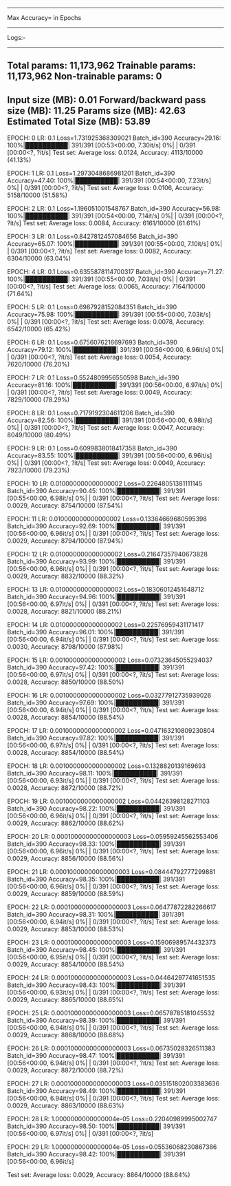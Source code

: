 *********************************************************************************************

Max Accuracy= in Epochs


*********************************************************************************************


Logs:-


*********************************************************************************************


Total params: 11,173,962
Trainable params: 11,173,962
Non-trainable params: 0
----------------------------------------------------------------
Input size (MB): 0.01
Forward/backward pass size (MB): 11.25
Params size (MB): 42.63
Estimated Total Size (MB): 53.89
----------------------------------------------------------------
EPOCH: 0 LR: 0.1 
Loss=1.731925368309021 Batch_id=390 Accuracy=29.16: 100%|██████████| 391/391 [00:53<00:00,  7.30it/s]
  0%|          | 0/391 [00:00<?, ?it/s]
Test set: Average loss: 0.0124, Accuracy: 4113/10000 (41.13%)

EPOCH: 1 LR: 0.1 
Loss=1.2973048686981201 Batch_id=390 Accuracy=47.40: 100%|██████████| 391/391 [00:54<00:00,  7.23it/s]
  0%|          | 0/391 [00:00<?, ?it/s]
Test set: Average loss: 0.0106, Accuracy: 5158/10000 (51.58%)

EPOCH: 2 LR: 0.1 
Loss=1.196051001548767 Batch_id=390 Accuracy=56.98: 100%|██████████| 391/391 [00:54<00:00,  7.14it/s]
  0%|          | 0/391 [00:00<?, ?it/s]
Test set: Average loss: 0.0084, Accuracy: 6161/10000 (61.61%)

EPOCH: 3 LR: 0.1 
Loss=0.8427812457084656 Batch_id=390 Accuracy=65.07: 100%|██████████| 391/391 [00:55<00:00,  7.10it/s]
  0%|          | 0/391 [00:00<?, ?it/s]
Test set: Average loss: 0.0082, Accuracy: 6304/10000 (63.04%)

EPOCH: 4 LR: 0.1 
Loss=0.6355878114700317 Batch_id=390 Accuracy=71.27: 100%|██████████| 391/391 [00:55<00:00,  7.03it/s]
  0%|          | 0/391 [00:00<?, ?it/s]
Test set: Average loss: 0.0065, Accuracy: 7164/10000 (71.64%)

EPOCH: 5 LR: 0.1 
Loss=0.6987928152084351 Batch_id=390 Accuracy=75.98: 100%|██████████| 391/391 [00:55<00:00,  7.03it/s]
  0%|          | 0/391 [00:00<?, ?it/s]
Test set: Average loss: 0.0078, Accuracy: 6542/10000 (65.42%)

EPOCH: 6 LR: 0.1 
Loss=0.6756076216697693 Batch_id=390 Accuracy=79.12: 100%|██████████| 391/391 [00:56<00:00,  6.96it/s]
  0%|          | 0/391 [00:00<?, ?it/s]
Test set: Average loss: 0.0054, Accuracy: 7620/10000 (76.20%)

EPOCH: 7 LR: 0.1 
Loss=0.5524809956550598 Batch_id=390 Accuracy=81.16: 100%|██████████| 391/391 [00:56<00:00,  6.97it/s]
  0%|          | 0/391 [00:00<?, ?it/s]
Test set: Average loss: 0.0049, Accuracy: 7829/10000 (78.29%)

EPOCH: 8 LR: 0.1 
Loss=0.7179192304611206 Batch_id=390 Accuracy=82.56: 100%|██████████| 391/391 [00:56<00:00,  6.98it/s]
  0%|          | 0/391 [00:00<?, ?it/s]
Test set: Average loss: 0.0047, Accuracy: 8049/10000 (80.49%)

EPOCH: 9 LR: 0.1 
Loss=0.6099838018417358 Batch_id=390 Accuracy=83.55: 100%|██████████| 391/391 [00:56<00:00,  6.96it/s]
  0%|          | 0/391 [00:00<?, ?it/s]
Test set: Average loss: 0.0049, Accuracy: 7923/10000 (79.23%)

EPOCH: 10 LR: 0.010000000000000002 
Loss=0.22648051381111145 Batch_id=390 Accuracy=90.45: 100%|██████████| 391/391 [00:55<00:00,  6.98it/s]
  0%|          | 0/391 [00:00<?, ?it/s]
Test set: Average loss: 0.0029, Accuracy: 8754/10000 (87.54%)

EPOCH: 11 LR: 0.010000000000000002 
Loss=0.13364669680595398 Batch_id=390 Accuracy=92.69: 100%|██████████| 391/391 [00:56<00:00,  6.96it/s]
  0%|          | 0/391 [00:00<?, ?it/s]
Test set: Average loss: 0.0029, Accuracy: 8794/10000 (87.94%)

EPOCH: 12 LR: 0.010000000000000002 
Loss=0.21647357940673828 Batch_id=390 Accuracy=93.99: 100%|██████████| 391/391 [00:56<00:00,  6.96it/s]
  0%|          | 0/391 [00:00<?, ?it/s]
Test set: Average loss: 0.0029, Accuracy: 8832/10000 (88.32%)

EPOCH: 13 LR: 0.010000000000000002 
Loss=0.18306012451648712 Batch_id=390 Accuracy=94.96: 100%|██████████| 391/391 [00:56<00:00,  6.97it/s]
  0%|          | 0/391 [00:00<?, ?it/s]
Test set: Average loss: 0.0028, Accuracy: 8821/10000 (88.21%)

EPOCH: 14 LR: 0.010000000000000002 
Loss=0.22576959431171417 Batch_id=390 Accuracy=96.01: 100%|██████████| 391/391 [00:56<00:00,  6.94it/s]
  0%|          | 0/391 [00:00<?, ?it/s]
Test set: Average loss: 0.0030, Accuracy: 8798/10000 (87.98%)

EPOCH: 15 LR: 0.0010000000000000002 
Loss=0.07323645055294037 Batch_id=390 Accuracy=97.42: 100%|██████████| 391/391 [00:56<00:00,  6.97it/s]
  0%|          | 0/391 [00:00<?, ?it/s]
Test set: Average loss: 0.0028, Accuracy: 8850/10000 (88.50%)

EPOCH: 16 LR: 0.0010000000000000002 
Loss=0.03277912735939026 Batch_id=390 Accuracy=97.69: 100%|██████████| 391/391 [00:56<00:00,  6.94it/s]
  0%|          | 0/391 [00:00<?, ?it/s]
Test set: Average loss: 0.0028, Accuracy: 8854/10000 (88.54%)

EPOCH: 17 LR: 0.0010000000000000002 
Loss=0.047163210809230804 Batch_id=390 Accuracy=97.82: 100%|██████████| 391/391 [00:56<00:00,  6.97it/s]
  0%|          | 0/391 [00:00<?, ?it/s]
Test set: Average loss: 0.0028, Accuracy: 8854/10000 (88.54%)

EPOCH: 18 LR: 0.0010000000000000002 
Loss=0.1328820139169693 Batch_id=390 Accuracy=98.11: 100%|██████████| 391/391 [00:56<00:00,  6.93it/s]
  0%|          | 0/391 [00:00<?, ?it/s]
Test set: Average loss: 0.0028, Accuracy: 8872/10000 (88.72%)

EPOCH: 19 LR: 0.0010000000000000002 
Loss=0.04426398128271103 Batch_id=390 Accuracy=98.22: 100%|██████████| 391/391 [00:56<00:00,  6.96it/s]
  0%|          | 0/391 [00:00<?, ?it/s]
Test set: Average loss: 0.0029, Accuracy: 8862/10000 (88.62%)

EPOCH: 20 LR: 0.00010000000000000003 
Loss=0.05959245562553406 Batch_id=390 Accuracy=98.33: 100%|██████████| 391/391 [00:56<00:00,  6.96it/s]
  0%|          | 0/391 [00:00<?, ?it/s]
Test set: Average loss: 0.0029, Accuracy: 8856/10000 (88.56%)

EPOCH: 21 LR: 0.00010000000000000003 
Loss=0.08444792777299881 Batch_id=390 Accuracy=98.35: 100%|██████████| 391/391 [00:56<00:00,  6.96it/s]
  0%|          | 0/391 [00:00<?, ?it/s]
Test set: Average loss: 0.0029, Accuracy: 8859/10000 (88.59%)

EPOCH: 22 LR: 0.00010000000000000003 
Loss=0.06477872282266617 Batch_id=390 Accuracy=98.31: 100%|██████████| 391/391 [00:56<00:00,  6.94it/s]
  0%|          | 0/391 [00:00<?, ?it/s]
Test set: Average loss: 0.0029, Accuracy: 8853/10000 (88.53%)

EPOCH: 23 LR: 0.00010000000000000003 
Loss=0.15906989574432373 Batch_id=390 Accuracy=98.45: 100%|██████████| 391/391 [00:56<00:00,  6.95it/s]
  0%|          | 0/391 [00:00<?, ?it/s]
Test set: Average loss: 0.0029, Accuracy: 8854/10000 (88.54%)

EPOCH: 24 LR: 0.00010000000000000003 
Loss=0.04464297741651535 Batch_id=390 Accuracy=98.43: 100%|██████████| 391/391 [00:56<00:00,  6.93it/s]
  0%|          | 0/391 [00:00<?, ?it/s]
Test set: Average loss: 0.0029, Accuracy: 8865/10000 (88.65%)

EPOCH: 25 LR: 0.00010000000000000003 
Loss=0.06578785181045532 Batch_id=390 Accuracy=98.39: 100%|██████████| 391/391 [00:56<00:00,  6.94it/s]
  0%|          | 0/391 [00:00<?, ?it/s]
Test set: Average loss: 0.0029, Accuracy: 8868/10000 (88.68%)

EPOCH: 26 LR: 0.00010000000000000003 
Loss=0.06735028326511383 Batch_id=390 Accuracy=98.47: 100%|██████████| 391/391 [00:56<00:00,  6.94it/s]
  0%|          | 0/391 [00:00<?, ?it/s]
Test set: Average loss: 0.0029, Accuracy: 8872/10000 (88.72%)

EPOCH: 27 LR: 0.00010000000000000003 
Loss=0.035151802003383636 Batch_id=390 Accuracy=98.49: 100%|██████████| 391/391 [00:56<00:00,  6.94it/s]
  0%|          | 0/391 [00:00<?, ?it/s]
Test set: Average loss: 0.0029, Accuracy: 8863/10000 (88.63%)

EPOCH: 28 LR: 1.0000000000000004e-05 
Loss=0.22040989995002747 Batch_id=390 Accuracy=98.50: 100%|██████████| 391/391 [00:56<00:00,  6.97it/s]
  0%|          | 0/391 [00:00<?, ?it/s]

EPOCH: 29 LR: 1.0000000000000004e-05 
Loss=0.05536068230867386 Batch_id=390 Accuracy=98.42: 100%|██████████| 391/391 [00:56<00:00,  6.96it/s]

Test set: Average loss: 0.0029, Accuracy: 8864/10000 (88.64%)


